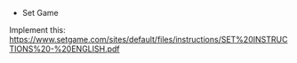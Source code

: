* Set Game

Implement this: https://www.setgame.com/sites/default/files/instructions/SET%20INSTRUCTIONS%20-%20ENGLISH.pdf
